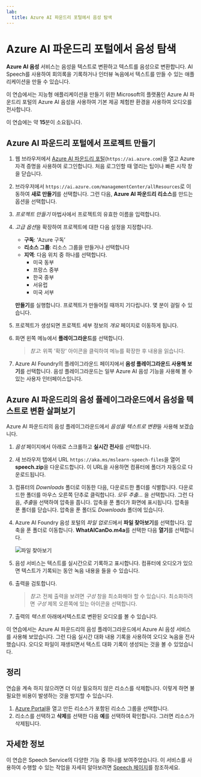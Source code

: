 ```yaml
---
lab:
  title: Azure AI 파운드리 포털에서 음성 탐색
---
```


# Azure AI 파운드리 포털에서 음성 탐색

**Azure AI 음성** 서비스는 음성을 텍스트로 변환하고 텍스트를 음성으로 변환합니다. AI Speech를 사용하여 회의록을 기록하거나 인터뷰 녹음에서 텍스트를 만들 수 있는 애플리케이션을 만들 수 있습니다.

이 연습에서는 지능형 애플리케이션을 만들기 위한 Microsoft의 플랫폼인 Azure AI 파운드리 포털의 Azure AI 음성을 사용하여 기본 제공 체험판 환경을 사용하여 오디오를 전사합니다. 

이 연습에는 약 **15**분이 소요됩니다.

## Azure AI 파운드리 포털에서 프로젝트 만들기

1. 웹 브라우저에서 [Azure AI 파운드리 포털](https://ai.azure.com)(`https://ai.azure.com`)을 열고 Azure 자격 증명을 사용하여 로그인합니다. 처음 로그인할 때 열리는 팁이나 빠른 시작 창을 닫습니다. 

1. 브라우저에서 `https://ai.azure.com/managementCenter/allResources`로 이동하여 **새로 만들기**를 선택합니다. 그런 다음, **Azure AI 파운드리 리소스**를 만드는 옵션을 선택합니다.

1. *프로젝트 만들기* 마법사에서 프로젝트의 유효한 이름을 입력합니다.

1. *고급 옵션*을 확장하여 프로젝트에 대한 다음 설정을 지정합니다.
    - **구독**: ‘Azure 구독’
    - **리소스 그룹**: 리소스 그룹을 만들거나 선택합니다
    - **지역**: 다음 위치 중 하나를 선택합니다.
        * 미국 동부
        * 프랑스 중부
        * 한국 중부
        * 서유럽
        * 미국 서부

    **만들기**를 실행합니다. 프로젝트가 만들어질 때까지 기다립니다. 몇 분이 걸릴 수 있습니다.

1. 프로젝트가 생성되면 프로젝트 세부 정보의 *개요* 페이지로 이동하게 됩니다.
 
1. 화면 왼쪽 메뉴에서 **플레이그라운드**를 선택합니다.

    >*참고*: 위쪽 '확장' 아이콘을 클릭하여 메뉴를 확장한 후 내용을 읽습니다.

1. Azure AI Foundry의 플레이그라운드 페이지에서 **음성 플레이그라운드 사용해 보기**를 선택합니다. 음성 플레이그라운드는 일부 Azure AI 음성 기능을 사용해 볼 수 있는 사용자 인터페이스입니다.

## Azure AI 파운드리의 음성 플레이그라운드에서 음성을 텍스트로 변환 살펴보기

Azure AI 파운드리의 음성 플레이그라운드에서 *음성을 텍스트로 변환*을 사용해 보겠습니다. 

1. *음성* 페이지에서 아래로 스크롤하고 **실시간 전사**를 선택합니다.

1. 새 브라우저 탭에서 URL `https://aka.ms/mslearn-speech-files`을 열어 **speech.zip**을 다운로드합니다. 이 URL을 사용하면 컴퓨터에 폴더가 자동으로 다운로드됩니다. 

1. 컴퓨터의 *Downloads* 폴더로 이동한 다음, 다운로드한 폴더를 식별합니다. 다운로드한 폴더를 마우스 오른쪽 단추로 클릭합니다. *모두 추출...* 을 선택합니다. 그런 다음, *추출*을 선택하여 압축을 풉니다. 압축을 푼 폴더가 화면에 표시됩니다. 압축을 푼 폴더를 닫습니다. 압축을 푼 폴더도 *Downloads* 폴더에 있습니다.    

1. Azure AI Foundry 음성 포털의 *파일 업로드*에서 **파일 찾아보기**를 선택합니다. 압축을 푼 폴더로 이동합니다. **WhatAICanDo.m4a**를 선택한 다음 **열기**를 선택합니다.

    ![파일 찾아보기](media/recognize-synthesize-speech/browse-files-speech.png)

1. 음성 서비스는 텍스트를 실시간으로 기록하고 표시합니다. 컴퓨터에 오디오가 있으면 텍스트가 기록되는 동안 녹음 내용을 들을 수 있습니다.

1. 출력을 검토합니다. 

    >*참고*: 전체 출력을 보려면 *구성* 창을 최소화해야 할 수 있습니다. 최소화하려면 *구성* 제목 오른쪽에 있는 아이콘을 선택합니다.

1. 출력의 *텍스트* 아래에서텍스트로 변환된 오디오를 볼 수 있습니다. 

이 연습에서는 Azure AI 파운드리의 음성 플레이그라운드에서 Azure AI 음성 서비스를 사용해 보았습니다. 그런 다음 실시간 대화 내용 기록을 사용하여 오디오 녹음을 전사했습니다. 오디오 파일이 재생되면서 텍스트 대화 기록이 생성되는 것을 볼 수 있었습니다.

## 정리

연습을 계속 하지 않으려면 더 이상 필요하지 않은 리소스를 삭제합니다. 이렇게 하면 불필요한 비용이 발생하는 것을 방지할 수 있습니다.

1. [Azure Portal]( https://portal.azure.com)을 열고 만든 리소스가 포함된 리소스 그룹을 선택합니다.
1. 리소스를 선택하고 **삭제**를 선택한 다음 **예**를 선택하여 확인합니다. 그러면 리소스가 삭제됩니다.

## 자세한 정보

이 연습은 Speech Service의 다양한 기능 중 하나를 보여주었습니다. 이 서비스를 사용하여 수행할 수 있는 작업을 자세히 알아보려면 [Speech 페이지](https://azure.microsoft.com/services/cognitive-services/speech-services)를 참조하세요.
